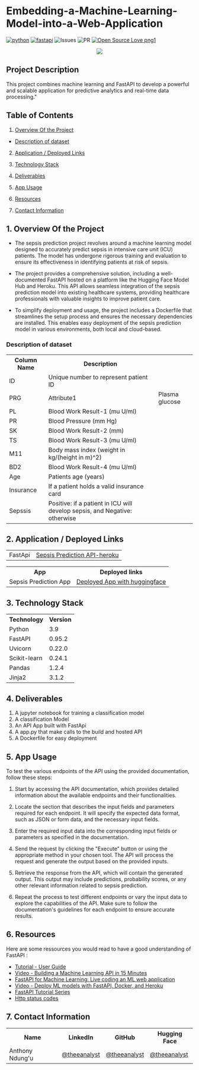 # Embedding-a-Machine-Learning-Model-into-a-Web-Application


[![python](https://img.shields.io/badge/Python-3776AB?style=for-the-badge&logo=python&logoColor=white)](https://img.shields.io/badge/Python-3776AB?style=for-the-badge&logo=python&logoColor=white)
[![fastapi](https://img.shields.io/badge/FastAPI-009485?style=for-the-badge&logo=fastapi&logoColor=white)](https://img.shields.io/badge/FastAPI-3776AB?style=for-the-badge&logo=fastapi&logoColor=white)
![Issues](https://img.shields.io/github/issues/eaedk/streamlit-iris-app?style=for-the-badge&logo=appveyor)
![PR](https://img.shields.io/github/issues-pr/eaedk/streamlit-iris-app?style=for-the-badge&logo=appveyor)
[![Open Source Love png1](https://badges.frapsoft.com/os/v1/open-source.png?v=103)](https://github.com/ellerbrock/open-source-badges/)

<div align='center'> 
    <img src="https://drive.google.com/file/d/1mtbSzcefpADj4Z9cgFIvaAUZajnC98x2/view?usp=drive_link"/>
    

</div>

## Project Description 
This project combines machine learning and FastAPI to develop a powerful and scalable application for predictive analytics and real-time data processing."


## Table of Contents
1. [Overview Of the Project](#overview)

  - [Description of dataset](#dataset)

2. [Application / Deployed Links](#application)

3. [Technology Stack](#technology)

4. [Deliverables](#deliverables)

5. [App Usage](#usage)

6. [Resources](#resources)

7. [Contact Information](#ontact)


## 1. Overview Of the Project <a name="overview"></a>

- The sepsis prediction project revolves around a machine learning model designed to accurately predict sepsis in intensive care unit (ICU) patients. The model has undergone rigorous training and evaluation to ensure its effectiveness in identifying patients at risk of sepsis.

- The project provides a comprehensive solution, including a well-documented FastAPI hosted on a platform like the Hugging Face Model Hub and Heroku. This API allows seamless integration of the sepsis prediction model into existing healthcare systems, providing healthcare professionals with valuable insights to improve patient care.

- To simplify deployment and usage, the project includes a Dockerfile that streamlines the setup process and ensures the necessary dependencies are installed. This enables easy deployment of the sepsis prediction model in various environments, both local and cloud-based.


### Description of dataset <a name="dataset"></a>

<table>
  <tr>
    <th>Column Name</th>
    <th>Description</th>
  </tr>
  <tr>
    <td>ID</td>
    <td>Unique number to represent patient ID</td>
  </tr>
  <tr>
    <td>PRG</td>
    <td>Attribute1</td>
    <td>Plasma glucose</td>
  </tr>
  <tr>
    <td>PL</td>
    <td>Blood Work Result-1 (mu U/ml)</td>
  </tr>
  <tr>
    <td>PR</td>
    <td>Blood Pressure (mm Hg)</td>
  </tr>
  <tr>
    <td>SK</td>
    <td>Blood Work Result-2 (mm)</td>
  </tr>
  <tr>
    <td>TS</td>
    <td>Blood Work Result-3 (mu U/ml)</td>
  </tr>
  <tr>
    <td>M11</td>
    <td>Body mass index (weight in kg/(height in m)^2)</td>
  </tr>
  <tr>
    <td>BD2</td>
    <td>Blood Work Result-4 (mu U/ml)</td>
  </tr>
  <tr>
    <td>Age</td>
    <td>Patients age (years)</td>
  </tr>
  <tr>
    <td>Insurance</td>
    <td>If a patient holds a valid insurance card</td>
  </tr>
  <tr>
    <td>Sepssis</td>
    <td>Positive: if a patient in ICU will develop sepsis, and Negative: otherwise</td>
  </tr>
</table>

## 2. Application / Deployed Links <a name="application"></a>
<table>
  <tr>
    <td>FastApi</td>
    <td><a href="http://localhost:8000/docs">Sepsis Prediction API-heroku</a></td>
  </tr>

</table>

<table>
  <tr>
    <th>App</th>
    <th>Deployed links</th>
  </tr>
  <tr>
    <td>Sepsis Prediction App</td>
    <td><a href="">Deployed App with huggingface</a></td>
  </tr>

</table>

## 3. Technology Stack <a name="technology"></a>
 
<table>
  <tr>
    <th>Technology</th>
    <th>Version</th>
  </tr>
  <tr>
    <td>Python</td>
    <td>3.9</td>
  </tr>
  <tr>
    <td>FastAPI</td>
    <td>0.95.2</td>
  </tr>
  <tr>
    <td>Uvicorn</td>
    <td>0.22.0</td>
  </tr>
    <tr>
    <td>Scikit-learn</td>
    <td>0.24.1</td>
  </tr>
  </tr>
    <tr>
    <td>Pandas</td>
    <td>1.2.4</td>
  </tr>
  </tr>
    <tr>
    <td>Jinja2</td>
    <td>3.1.2</td>
  </tr>
  
</table>

## 4. Deliverables <a name="deliverables"></a>
1. A jupyter notebook for training a classification model
2. A classification Model
3. An API App built with FastApi
4. A app.py that make calls to the build and hosted API
5. A Dockerfile for easy deployment 

## 5. App Usage <a name="usage"></a>
To test the various endpoints of the API using the provided documentation, follow these steps:

1. Start by accessing the API documentation, which provides detailed information about the available endpoints and their functionalities.

2. Locate the section that describes the input fields and parameters required for each endpoint. It will specify the expected data format, such as JSON or form data, and the necessary input fields.

4. Enter the required input data into the corresponding input fields or parameters as specified in the documentation.

5. Send the request by clicking the "Execute" button or using the appropriate method in your chosen tool. The API will process the request and generate the output based on the provided inputs.

6. Retrieve the response from the API, which will contain the generated output. This output may include predictions, probability scores, or any other relevant information related to sepsis prediction.

7. Repeat the process to test different endpoints or vary the input data to explore the capabilities of the API. Make sure to follow the documentation's guidelines for each endpoint to ensure accurate results.

## 6. Resources <a name="resources"></a>
Here are some ressources you would read to have a good understanding of FastAPI :
- [Tutorial - User Guide](https://fastapi.tiangolo.com/tutorial/)
- [Video - Building a Machine Learning API in 15 Minutes ](https://youtu.be/C82lT9cWQiA)
- [FastAPI for Machine Learning: Live coding an ML web application](https://www.youtube.com/watch?v=_BZGtifh_gw)
- [Video - Deploy ML models with FastAPI, Docker, and Heroku ](https://www.youtube.com/watch?v=h5wLuVDr0oc)
- [FastAPI Tutorial Series](https://www.youtube.com/watch?v=tKL6wEqbyNs&list=PLShTCj6cbon9gK9AbDSxZbas1F6b6C_Mx)
- [Http status codes](https://www.linkedin.com/feed/update/urn:li:activity:7017027658400063488?utm_source=share&utm_medium=member_desktop)


## 7. Contact Information <a name="contact"></a>

<table>
  <tr>
    <th>Name</th>
    <th>LinkedIn</th>
    <th>GitHub</th>
    <th>Hugging Face</th>
  </tr>
  <tr>
    <td>Anthony Ndung'u</td>
    <td><a href="https://www.linkedin.com/in/anthonyndungu">@theeanalyst</a></td>
    <td><a href="https://github.com/theeanalyst">@theeanalyst</a></td>
    <td><a href="https://huggingface.co/Theeanalyst">@theeanalyst</a></td>
  </tr>
</table>